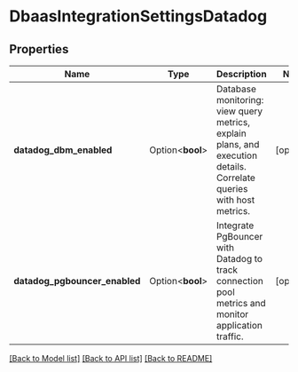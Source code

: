 # DbaasIntegrationSettingsDatadog

## Properties

Name | Type | Description | Notes
------------ | ------------- | ------------- | -------------
**datadog_dbm_enabled** | Option<**bool**> | Database monitoring: view query metrics, explain plans, and execution details. Correlate queries with host metrics. | [optional]
**datadog_pgbouncer_enabled** | Option<**bool**> | Integrate PgBouncer with Datadog to track connection pool metrics and monitor application traffic. | [optional]

[[Back to Model list]](../README.md#documentation-for-models) [[Back to API list]](../README.md#documentation-for-api-endpoints) [[Back to README]](../README.md)


